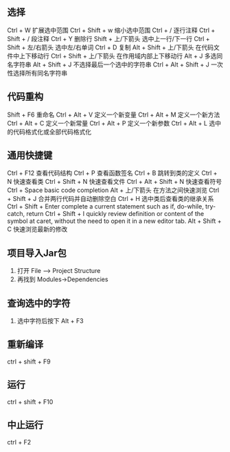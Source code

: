 ## 选择

Ctrl + W                 扩展选中范围
Ctrl + Shift + w         缩小选中范围
Ctrl + /                 逐行注释
Ctrl + Shift + /         段注释
Ctrl + Y                 删除行
Shift + 上/下箭头         选中上一行/下一行
Ctrl + Shift + 左/右箭头  选中左/右单词
Ctrl + D                 复制
Alt + Shift + 上/下箭头   在代码文件中上下移动行
Ctrl + Shift + 上/下箭头  在作用域内部上下移动行
Alt + J                  多选同名字符串
Alt + Shift + J          不选择最后一个选中的字符串
Ctrl + Alt + Shift + J   一次性选择所有同名字符串

## 代码重构

Shift + F6               重命名
Ctrl + Alt + V           定义一个新变量
Ctrl + Alt + M           定义一个新方法
Ctrl + Alt + C           定义一个新常量
Ctrl + Alt + P           定义一个新参数
Ctrl + Alt + L           选中的代码格式化或全部代码格式化

## 通用快捷键

Ctrl + F12               查看代码结构
Ctrl + P                 查看函数签名
Ctrl + B                 跳转到类的定义
Ctrl + N                 快速查看类
Ctrl + Shift + N         快速查看文件
Ctrl + Alt + Shift + N   快速查看符号
Ctrl + Space             basic code completion
Alt + 上/下箭头           在方法之间快速浏览
Ctrl + Shift + J         合并两行代码并自动删除空白
Ctrl + H                 选中类后查看类的继承关系
Ctrl + Shift + Enter     complete a current statement such as if, do-while, try-catch, return
Ctrl + Shift + I         quickly review definition or content of the symbol at caret, without the need to open it in a new editor tab.
Alt + Shift + C          快速浏览最新的修改

## 项目导入Jar包

1. 打开 File –> Project Structure
2. 再找到 Modules->Dependencies

## 查询选中的字符

1. 选中字符后按下 Alt + F3

## 重新编译

ctrl + shift + F9

## 运行

ctrl + shift + F10

## 中止运行

ctrl + F2
